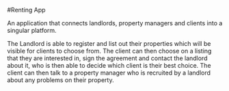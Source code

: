 #Renting App

An application that connects landlords, property managers and clients into a singular platform.

The Landlord is able to register and list out their properties which will be visible for clients to choose from. The client can then choose on a listing that they are interested in, sign the agreement and contact the landlord about it, who is then able to decide which client is their best choice. The client can then talk to a property manager who is recruited by a landlord about any problems on their property.

